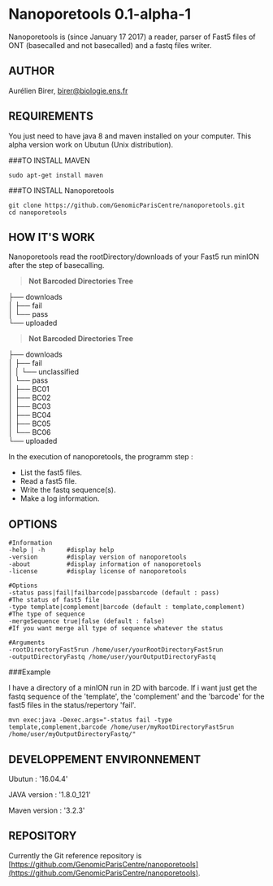 Nanoporetools 0.1-alpha-1
=======

Nanoporetools is (since January 17 2017) a reader, parser of Fast5 files of ONT (basecalled and not basecalled) and a fastq files writer.


AUTHOR
-

Aurélien Birer, [birer@biologie.ens.fr](birer@biologie.ens.fr)


REQUIREMENTS
-

You just need to have java 8 and maven installed on your computer. This alpha version work on Ubutun (Unix distribution).


###TO INSTALL MAVEN



    sudo apt-get install maven


###TO INSTALL Nanoporetools



    git clone https://github.com/GenomicParisCentre/nanoporetools.git
    cd nanoporetools


HOW IT'S WORK
-

Nanoporetools read the rootDirectory/downloads of your Fast5 run minION after the step of basecalling.

>**Not Barcoded Directories Tree**

├── downloads <br>
│   ├── fail <br>
│   └── pass <br>
└── uploaded <br>

>**Not Barcoded Directories Tree**

├── downloads <br>
│   ├── fail <br>
│   │   └── unclassified <br>
│   └── pass <br>
│       ├── BC01 <br>
│       ├── BC02 <br>
│       ├── BC03 <br>
│       ├── BC04 <br>
│       ├── BC05 <br>
│       └── BC06 <br>
└── uploaded <br>

In the execution of nanoporetools, the programm step :

 + List the fast5 files.
 + Read a fast5 file.
 + Write the fastq sequence(s).
 + Make a log information.


OPTIONS
-

    #Information
    -help | -h      #display help
    -version        #display version of nanoporetools
    -about          #display information of nanoporetools
    -license        #display license of nanoporetools
    
    #Options
    -status pass|fail|failbarcode|passbarcode (default : pass)                  #The status of fast5 file
    -type template|complement|barcode (default : template,complement)   #The type of sequence
    -mergeSequence true|false (default : false)                                 #If you want merge all type of sequence whatever the status
    
    #Arguments
    -rootDirectoryFast5run /home/user/yourRootDirectoryFast5run
    -outputDirectoryFastq /home/user/yourOutputDirectoryFastq
    
    
###Example


I have a directory of a minION run in 2D with barcode.
If i want just get the fastq sequence of the 'template', the 'complement' and the 'barcode' for the fast5 files in the status/repertory 'fail'.


    mvn exec:java -Dexec.args="-status fail -type template,complement,barcode /home/user/myRootDirectoryFast5run /home/user/myOutputDirectoryFastq/"



DEVELOPPEMENT ENVIRONNEMENT
-

Ubutun : '16.04.4'

JAVA version : '1.8.0_121'

Maven version : '3.2.3'


REPOSITORY
-

Currently the Git reference repository is [https://github.com/GenomicParisCentre/nanoporetools](https://github.com/GenomicParisCentre/nanoporetools).

